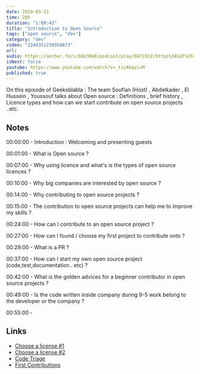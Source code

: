 ```yaml
---
date: 2019-03-21
time: 20h
duration: "1:09:42"
title: "Introduction to Open Source"
tags: ["open source", "dev"]
category: "dev"
video: "2244351238958873"
url:
audio: https://anchor.fm/s/88e3048/podcast/play/8871912/https%3A%2F%2Fd3ctxlq1ktw2nl.cloudfront.net%2Fproduction%2F2019-11-8%2F37063879-48000-2-b323ed7dbb0f6.m4a
isNext: false
youtube: https://www.youtube.com/watch?v=_tizAkqvivM
published: true
---
```


On this episode of Geeksblabla : The team Soufian (Host) , Abdelkader , El Hussein , Youssouf talks about Open source : Definitions , brief history , Licence types and how can we start contribute on open source projects ..etc.

## Notes

00:00:00 - Introduction : Welcoming and presenting guests

00:01:00 - What is Open source ?

00:07:00 - Why using licence and what's is the types of open source licences ?

00:10:00 - Why big companies are interested by open source ?

00:14:00 - Why contributing to open source projects ?

00:15:00 - The contribution to open source projects can help me to improve my skills ?

00:24:00 - How can I contribute to an open source project ?

00:27:00 - How can I found / choose my first project to contribute onto ?

00:29:00 - What is a PR ?

00:37:00 - How can I start my own open source project (code,test,documentation.. etc) ?

00:42:00 - What is the golden advices for a beginner contributor in open source projects ?

00:49:00 - Is the code written inside company during 9-5 work belong to the developer or the company ?

00:55:00 -

## Links

- [Choose a license #1](https://ufal.github.io/public-license-selector/)
- [Choose a license #2](https://choosealicense.com/)
- [Code Triage](https://www.codetriage.com/)
- [First Contributions](https://github.com/firstcontributions/first-contributions)
